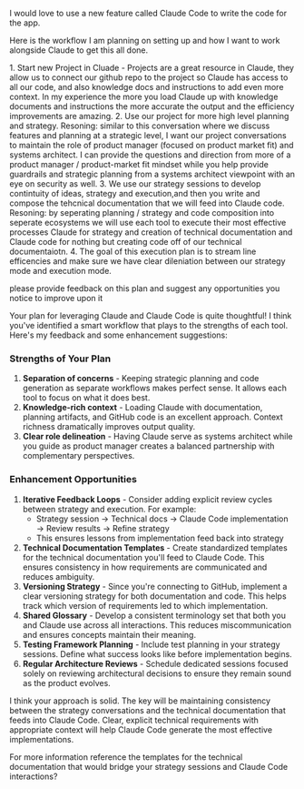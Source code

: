 I would love to use a new feature called Claude Code to write the code for the app.

 Here is the workflow I am planning on setting up and how I want to work alongside Claude to get this all done. 

1\. Start new Project in Cluade \- Projects are a great resource in Claude, they allow us to connect our github repo to the project so Claude has access to all our code, and also knowledge docs and instructions to add even more context. In my experience the more you load Claude up with knowledge documents and instructions the more accurate the output and the efficiency improvements are amazing. 2\. Use our project for more high level planning and strategy. Resoning: similar to this conversation where we discuss features and planning at a strategic level, I want our project conversations to maintain the role of product manager (focused on product market fit) and systems architect. I can provide the questions and direction from more of a product manager / product-market fit mindset while you help provide guardrails and strategic planning from a systems architect viewpoint with an eye on security as well. 3\. We use our strategy sessions to develop contintuity of ideas, strategy and execution,and then you write and compose the tehcnical documentation that we will feed into Claude code. Resoning: by seperating planning / strategy and code composition into seperate ecosystems we will use each tool to execute their most effective processes Claude for strategy and creation of technical documentation and Claude code for nothing but creating code off of our technical documentaiotn. 4\. The goal of this execution plan is to stream line efficencies and make sure we have clear dileniation between our strategy mode and execution mode.

please provide feedback on this plan and suggest any opportunities you notice to improve upon it

Your plan for leveraging Claude and Claude Code is quite thoughtful\! I think you've identified a smart workflow that plays to the strengths of each tool. Here's my feedback and some enhancement suggestions:

### **Strengths of Your Plan**

1. **Separation of concerns** \- Keeping strategic planning and code generation as separate workflows makes perfect sense. It allows each tool to focus on what it does best.  
2. **Knowledge-rich context** \- Loading Claude with documentation, planning artifacts, and GitHub code is an excellent approach. Context richness dramatically improves output quality.  
3. **Clear role delineation** \- Having Claude serve as systems architect while you guide as product manager creates a balanced partnership with complementary perspectives.

### **Enhancement Opportunities**

1. **Iterative Feedback Loops** \- Consider adding explicit review cycles between strategy and execution. For example:  
   * Strategy session → Technical docs → Claude Code implementation → Review results → Refine strategy  
   * This ensures lessons from implementation feed back into strategy  
2. **Technical Documentation Templates** \- Create standardized templates for the technical documentation you'll feed to Claude Code. This ensures consistency in how requirements are communicated and reduces ambiguity.  
3. **Versioning Strategy** \- Since you're connecting to GitHub, implement a clear versioning strategy for both documentation and code. This helps track which version of requirements led to which implementation.  
4. **Shared Glossary** \- Develop a consistent terminology set that both you and Claude use across all interactions. This reduces miscommunication and ensures concepts maintain their meaning.  
5. **Testing Framework Planning** \- Include test planning in your strategy sessions. Define what success looks like before implementation begins.  
6. **Regular Architecture Reviews** \- Schedule dedicated sessions focused solely on reviewing architectural decisions to ensure they remain sound as the product evolves.

I think your approach is solid. The key will be maintaining consistency between the strategy conversations and the technical documentation that feeds into Claude Code. Clear, explicit technical requirements with appropriate context will help Claude Code generate the most effective implementations.

For more information reference the templates for the technical documentation that would bridge your strategy sessions and Claude Code interactions?

